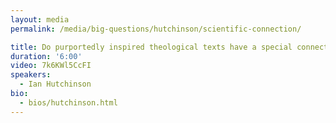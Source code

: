 ```yaml
---
layout: media
permalink: /media/big-questions/hutchinson/scientific-connection/

title: Do purportedly inspired theological texts have a special connection to science?
duration: '6:00'
video: 7k6KWl5CcFI
speakers:
  - Ian Hutchinson
bio:
  - bios/hutchinson.html
---
```

